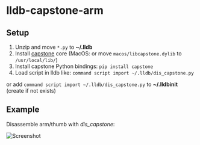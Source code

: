 lldb-capstone-arm
=================

## Setup

1. Unzip and move `*.py` to **~/.lldb**
2. Install [capstone](https://github.com/aquynh/capstone) core (MacOS: or move `macos/libcapstone.dylib` to `/usr/local/lib/`)
3. Install capstone Python bindings: `pip install capstone`
4. Load script in lldb like: `command script import ~/.lldb/dis_capstone.py`

or add `command script import ~/.lldb/dis_capstone.py` to **~/.lldbinit** (create if not exists)

## Example

Disassemble arm/thumb with *dis_capstone*:

![Screenshot](https://raw.github.com/upbit/lldb-capstone-arm/master/screenshot.png)
